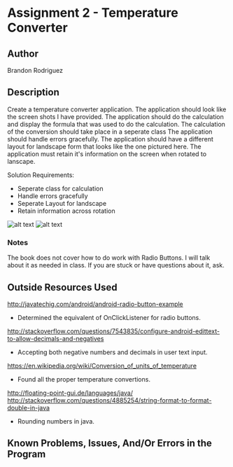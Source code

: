 # Assignment 2 - Temperature Converter

## Author

Brandon Rodriguez

## Description

Create a temperature converter application.
The application should look like the screen shots I have provided.
The application should do the calculation and display the formula that was used to do the calculation.
The calculation of the conversion should take place in a seperate class
The application should handle errors gracefully.
The application should have a different layout for landscape form that looks like the one pictured here.
The application must retain it's information on the screen when rotated to lanscape.

Solution Requirements:

* Seperate class for calculation
* Handle errors gracefully
* Seperate Layout for landscape
* Retain information across rotation

![alt text](http://barnesbrothers.homeserver.com/cis298/assignmentImages/assignment2a.jpg "Application Portrait Layout")
![alt text](http://barnesbrothers.homeserver.com/cis298/assignmentImages/assignment2b.jpg "Application Landscape Layout")

### Notes

The book does not cover how to do work with Radio Buttons. I will talk about it as needed in class. If you are stuck or have questions about it, ask.

## Outside Resources Used

http://javatechig.com/android/android-radio-button-example
* Determined the equivalent of OnClickListener for radio buttons.

http://stackoverflow.com/questions/7543835/configure-android-edittext-to-allow-decimals-and-negatives
* Accepting both negative numbers and decimals in user text input.

https://en.wikipedia.org/wiki/Conversion_of_units_of_temperature
* Found all the proper temperature convertions.

http://floating-point-gui.de/languages/java/
http://stackoverflow.com/questions/4885254/string-format-to-format-double-in-java
* Rounding numbers in java.

## Known Problems, Issues, And/Or Errors in the Program


